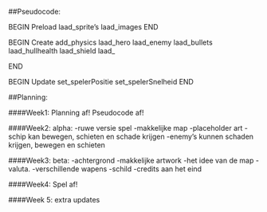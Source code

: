 ##Pseudocode:

BEGIN Preload 
  laad_sprite’s
  laad_images
END

BEGIN Create
	add_physics
	laad_hero
	laad_enemy
	laad_bullets
	laad_hullhealth
	laad_shield
	laad_
	
END 

BEGIN Update
	set_spelerPositie
	set_spelerSnelheid
END
	

##Planning:

####Week1:
Planning af!
Pseudocode af!

####Week2:
alpha:
-ruwe versie spel
-makkelijke map 
-placeholder art
-schip kan bewegen, schieten en schade krijgen 
-enemy’s kunnen schaden krijgen, bewegen en schieten

	
####Week3:
beta:
-achtergrond
-makkelijke artwork
-het idee van de map
-valuta.
-verschillende wapens
-schild
-credits aan het eind

####Week4:
Spel af!

####Week 5:
extra updates

